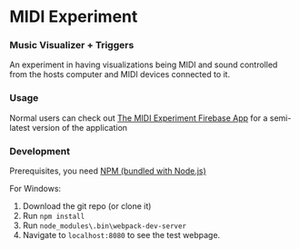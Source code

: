 # MIDI Experiment
### Music Visualizer + Triggers

An experiment in having visualizations being MIDI and sound controlled from the hosts computer and MIDI devices connected to it.

### Usage

Normal users can check out [The MIDI Experiment Firebase App](https://midi-experiment.firebaseapp.com/) for a semi-latest version of the application

### Development

Prerequisites, you need [NPM (bundled with Node.js)](https://nodejs.org/en/download/)

For Windows:

1. Download the git repo (or clone it)
2. Run `npm install`
3. Run `node_modules\.bin\webpack-dev-server`
4. Navigate to `localhost:8080` to see the test webpage.